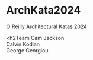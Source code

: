 # ArchKata2024

O'Reilly Architectural Katas 2024

<h2Team </h2>
Cam Jackson <br>
Calvin Kodian <br>
George Georgiou <br>

